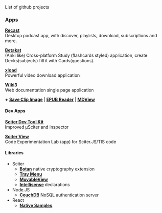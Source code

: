 

List of github projects

### Apps

[**Recast**](https://github.com/MustafaHi/Recast)  
Desktop podcast app, with discover, playlists, download, subscriptions and more.

[**Betakat**](https://github.com/MustafaHi/Betakat)  
(Anki like) Cross-platform Study (flashcards styled) application, create Decks(subjects) fill it with Cards(questions).

[**xload**](https://github.com/MustafaHi/xload)  
Powerful video download application

[**Wiki3**](https://github.com/MustafaHi/Wiki3)  
Web documentation single page application

**+** [**Save Clip Image**](https://github.com/MustafaHi/Save-Clip-Image) | [**EPUB Reader**](https://github.com/MustafaHi/Epub-Reader) | [**MDView**](https://github.com/MustafaHi/sciter-js-sdk/tree/main/samples.sciter/applications.quark/mdview)

#### Dev Apps

[**Sciter Dev Tool Kit**](https://github.com/MustafaHi/Sciter-Dev-Tool-Kit)  
Improved μSciter and Inspector

[**Sciter View**](https://github.com/MustafaHi/Sciter-View)  
Code Experimentation Lab (app) for Sciter.JS/TIS code

#### Libraries

- Sciter
  -  [**Botan**](https://github.com/MustafaHi/Sciter-Botan) native cryptography extension
  -  [**Tray Menu**](https://github.com/MustafaHi/Sciter-Tray)
  -  [**MovableView**](https://github.com/MustafaHi/Sciter-MovableView)
  -  [**Intellisense**](https://github.com/MustafaHi/Sciter-VSCode) declarations
- Node.JS
  - [**CouchDB**](https://github.com/MustafaHi/auth-couchdb) NoSQL authentication server
- React
  - [**Native Samples**](https://github.com/MustafaHi/ReactNative-Samples)
